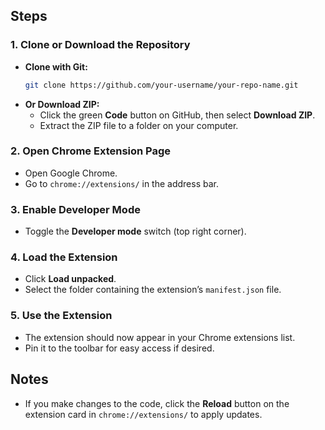 
## Steps

### 1. Clone or Download the Repository
- **Clone with Git:**
  ```sh
  git clone https://github.com/your-username/your-repo-name.git
  ```
- **Or Download ZIP:**
  - Click the green **Code** button on GitHub, then select **Download ZIP**.
  - Extract the ZIP file to a folder on your computer.

### 2. Open Chrome Extension Page
- Open Google Chrome.
- Go to `chrome://extensions/` in the address bar.

### 3. Enable Developer Mode
- Toggle the **Developer mode** switch (top right corner).

### 4. Load the Extension
- Click **Load unpacked**.
- Select the folder containing the extension’s `manifest.json` file.

### 5. Use the Extension
- The extension should now appear in your Chrome extensions list.
- Pin it to the toolbar for easy access if desired.

## Notes
- If you make changes to the code, click the **Reload** button on the extension card in `chrome://extensions/` to apply updates.




